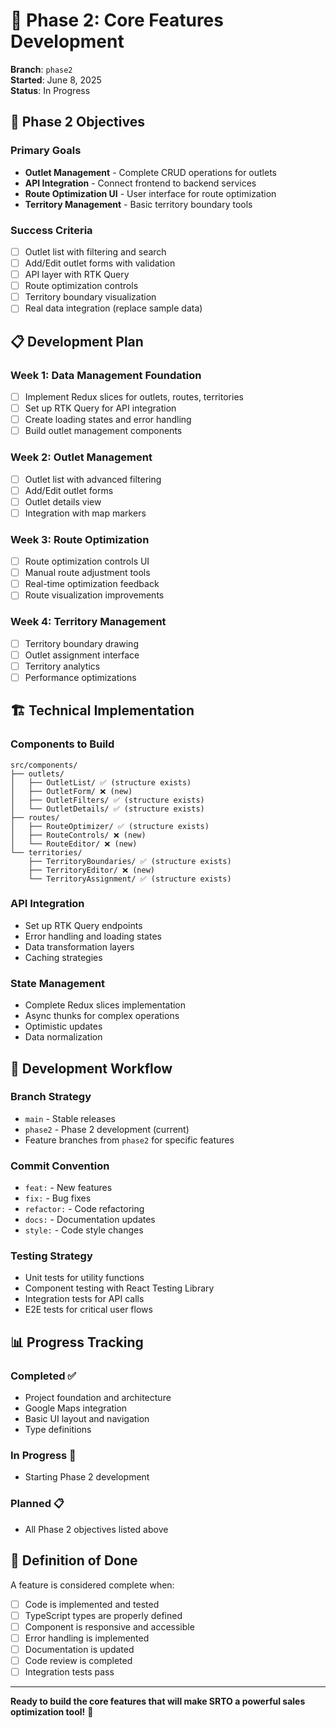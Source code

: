 # 🚧 Phase 2: Core Features Development

**Branch**: `phase2`  
**Started**: June 8, 2025  
**Status**: In Progress

## 🎯 Phase 2 Objectives

### Primary Goals
- **Outlet Management** - Complete CRUD operations for outlets
- **API Integration** - Connect frontend to backend services
- **Route Optimization UI** - User interface for route optimization
- **Territory Management** - Basic territory boundary tools

### Success Criteria
- [ ] Outlet list with filtering and search
- [ ] Add/Edit outlet forms with validation
- [ ] API layer with RTK Query
- [ ] Route optimization controls
- [ ] Territory boundary visualization
- [ ] Real data integration (replace sample data)

## 📋 Development Plan

### Week 1: Data Management Foundation
- [ ] Implement Redux slices for outlets, routes, territories
- [ ] Set up RTK Query for API integration
- [ ] Create loading states and error handling
- [ ] Build outlet management components

### Week 2: Outlet Management
- [ ] Outlet list with advanced filtering
- [ ] Add/Edit outlet forms
- [ ] Outlet details view
- [ ] Integration with map markers

### Week 3: Route Optimization
- [ ] Route optimization controls UI
- [ ] Manual route adjustment tools
- [ ] Real-time optimization feedback
- [ ] Route visualization improvements

### Week 4: Territory Management
- [ ] Territory boundary drawing
- [ ] Outlet assignment interface
- [ ] Territory analytics
- [ ] Performance optimizations

## 🏗️ Technical Implementation

### Components to Build
```
src/components/
├── outlets/
│   ├── OutletList/ ✅ (structure exists)
│   ├── OutletForm/ ❌ (new)
│   ├── OutletFilters/ ✅ (structure exists)
│   └── OutletDetails/ ✅ (structure exists)
├── routes/
│   ├── RouteOptimizer/ ✅ (structure exists)
│   ├── RouteControls/ ❌ (new)
│   └── RouteEditor/ ❌ (new)
└── territories/
    ├── TerritoryBoundaries/ ✅ (structure exists)
    ├── TerritoryEditor/ ❌ (new)
    └── TerritoryAssignment/ ✅ (structure exists)
```

### API Integration
- Set up RTK Query endpoints
- Error handling and loading states
- Data transformation layers
- Caching strategies

### State Management
- Complete Redux slices implementation
- Async thunks for complex operations
- Optimistic updates
- Data normalization

## 🔄 Development Workflow

### Branch Strategy
- `main` - Stable releases
- `phase2` - Phase 2 development (current)
- Feature branches from `phase2` for specific features

### Commit Convention
- `feat:` - New features
- `fix:` - Bug fixes
- `refactor:` - Code refactoring
- `docs:` - Documentation updates
- `style:` - Code style changes

### Testing Strategy
- Unit tests for utility functions
- Component testing with React Testing Library
- Integration tests for API calls
- E2E tests for critical user flows

## 📊 Progress Tracking

### Completed ✅
- Project foundation and architecture
- Google Maps integration
- Basic UI layout and navigation
- Type definitions

### In Progress 🚧
- Starting Phase 2 development

### Planned 📋
- All Phase 2 objectives listed above

## 🎯 Definition of Done

A feature is considered complete when:
- [ ] Code is implemented and tested
- [ ] TypeScript types are properly defined
- [ ] Component is responsive and accessible
- [ ] Error handling is implemented
- [ ] Documentation is updated
- [ ] Code review is completed
- [ ] Integration tests pass

---

**Ready to build the core features that will make SRTO a powerful sales optimization tool!** 🚀
